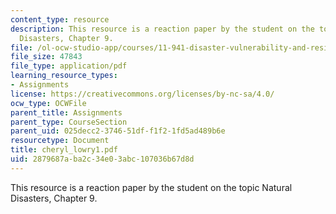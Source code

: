 ```yaml
---
content_type: resource
description: This resource is a reaction paper by the student on the topic Natural
  Disasters, Chapter 9.
file: /ol-ocw-studio-app/courses/11-941-disaster-vulnerability-and-resilience-spring-2005/2879687aba2c34e03abc107036b67d8d_cheryl_lowry1.pdf
file_size: 47843
file_type: application/pdf
learning_resource_types:
- Assignments
license: https://creativecommons.org/licenses/by-nc-sa/4.0/
ocw_type: OCWFile
parent_title: Assignments
parent_type: CourseSection
parent_uid: 025decc2-3746-51df-f1f2-1fd5ad489b6e
resourcetype: Document
title: cheryl_lowry1.pdf
uid: 2879687a-ba2c-34e0-3abc-107036b67d8d
---
```

This resource is a reaction paper by the student on the topic Natural Disasters, Chapter 9.